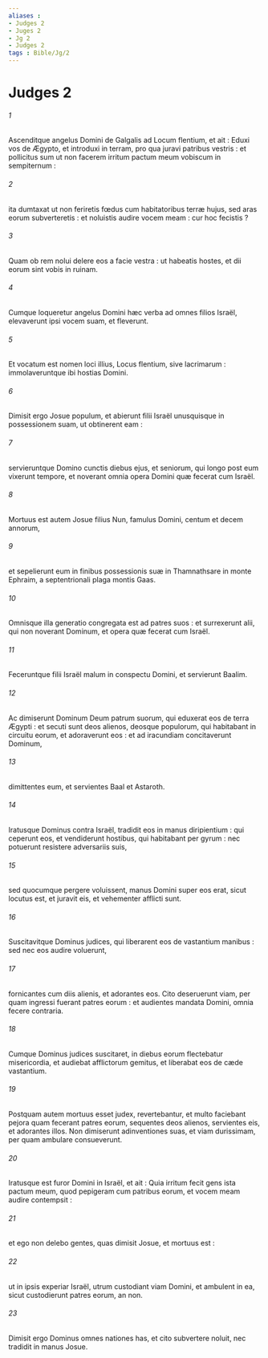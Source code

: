 ```yaml
---
aliases : 
- Judges 2
- Juges 2
- Jg 2
- Judges 2
tags : Bible/Jg/2
---
```


# Judges 2

###### 1
Ascenditque angelus Domini de Galgalis ad Locum flentium, et ait : Eduxi vos de Ægypto, et introduxi in terram, pro qua juravi patribus vestris : et pollicitus sum ut non facerem irritum pactum meum vobiscum in sempiternum :
###### 2
ita dumtaxat ut non feriretis fœdus cum habitatoribus terræ hujus, sed aras eorum subverteretis : et noluistis audire vocem meam : cur hoc fecistis ?
###### 3
Quam ob rem nolui delere eos a facie vestra : ut habeatis hostes, et dii eorum sint vobis in ruinam.
###### 4
Cumque loqueretur angelus Domini hæc verba ad omnes filios Israël, elevaverunt ipsi vocem suam, et fleverunt.
###### 5
Et vocatum est nomen loci illius, Locus flentium, sive lacrimarum : immolaveruntque ibi hostias Domini.
###### 6
Dimisit ergo Josue populum, et abierunt filii Israël unusquisque in possessionem suam, ut obtinerent eam :
###### 7
servieruntque Domino cunctis diebus ejus, et seniorum, qui longo post eum vixerunt tempore, et noverant omnia opera Domini quæ fecerat cum Israël.
###### 8
Mortuus est autem Josue filius Nun, famulus Domini, centum et decem annorum,
###### 9
et sepelierunt eum in finibus possessionis suæ in Thamnathsare in monte Ephraim, a septentrionali plaga montis Gaas.
###### 10
Omnisque illa generatio congregata est ad patres suos : et surrexerunt alii, qui non noverant Dominum, et opera quæ fecerat cum Israël.
###### 11
Feceruntque filii Israël malum in conspectu Domini, et servierunt Baalim.
###### 12
Ac dimiserunt Dominum Deum patrum suorum, qui eduxerat eos de terra Ægypti : et secuti sunt deos alienos, deosque populorum, qui habitabant in circuitu eorum, et adoraverunt eos : et ad iracundiam concitaverunt Dominum,
###### 13
dimittentes eum, et servientes Baal et Astaroth.
###### 14
Iratusque Dominus contra Israël, tradidit eos in manus diripientium : qui ceperunt eos, et vendiderunt hostibus, qui habitabant per gyrum : nec potuerunt resistere adversariis suis,
###### 15
sed quocumque pergere voluissent, manus Domini super eos erat, sicut locutus est, et juravit eis, et vehementer afflicti sunt.
###### 16
Suscitavitque Dominus judices, qui liberarent eos de vastantium manibus : sed nec eos audire voluerunt,
###### 17
fornicantes cum diis alienis, et adorantes eos. Cito deseruerunt viam, per quam ingressi fuerant patres eorum : et audientes mandata Domini, omnia fecere contraria.
###### 18
Cumque Dominus judices suscitaret, in diebus eorum flectebatur misericordia, et audiebat afflictorum gemitus, et liberabat eos de cæde vastantium.
###### 19
Postquam autem mortuus esset judex, revertebantur, et multo faciebant pejora quam fecerant patres eorum, sequentes deos alienos, servientes eis, et adorantes illos. Non dimiserunt adinventiones suas, et viam durissimam, per quam ambulare consueverunt.
###### 20
Iratusque est furor Domini in Israël, et ait : Quia irritum fecit gens ista pactum meum, quod pepigeram cum patribus eorum, et vocem meam audire contempsit :
###### 21
et ego non delebo gentes, quas dimisit Josue, et mortuus est :
###### 22
ut in ipsis experiar Israël, utrum custodiant viam Domini, et ambulent in ea, sicut custodierunt patres eorum, an non.
###### 23
Dimisit ergo Dominus omnes nationes has, et cito subvertere noluit, nec tradidit in manus Josue.
